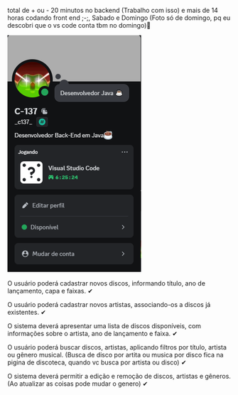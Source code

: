 total de + ou - 20 minutos no backend (Trabalho com isso) e mais de 14 horas codando front end ;-;, Sabado e Domingo (Foto só de domingo, pq eu descobri que o vs code conta tbm no domingo)🧨

![Horas Codando](https://github.com/BrunoCarmoS2004/catalogo/blob/main/frontendCatalogo/view/imgs/horasDomingo.png)


O usuário poderá cadastrar novos discos, informando título, ano de lançamento, capa e faixas. ✔

O usuário poderá cadastrar novos artistas, associando-os a discos já existentes. ✔

O sistema deverá apresentar uma lista de discos disponíveis, com informações sobre o artista, ano de lançamento e faixa. ✔

O usuário poderá buscar discos, artistas, aplicando filtros por título, artista ou gênero musical. (Busca de disco por artita ou musica por disco fica na pigina de discoteca, quando vc busca por artista ou disco) ✔

O sistema deverá permitir a edição e remoção de discos, artistas e gêneros. (Ao atualizar as coisas pode mudar o genero) ✔
